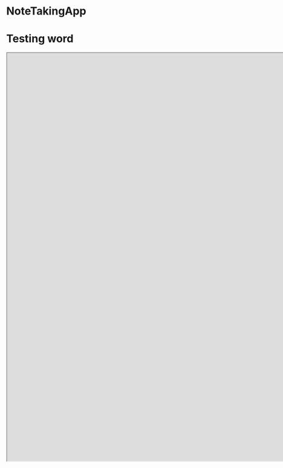 # NoteTakingApp

<html>
<head>
    <title>Testing Website</title>
</head>
<body>
    <h1>Testing word</h1>
    <iframe src="https://docs.google.com/presentation/d/14z-RPbl01_v6P6btLu4b0trwBw0gFom_8CQEZVDbufQ/edit#slide=id.g304b02632a8_0_40" width="1920" height="1080"></iframe>
</body>
</html>
